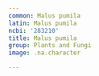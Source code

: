 ```yaml
---
common: Malus pumila
latin: Malus pumila
ncbi: '283210'
title: Malus pumila
group: Plants and Fungi
image: .na.character

---
```

